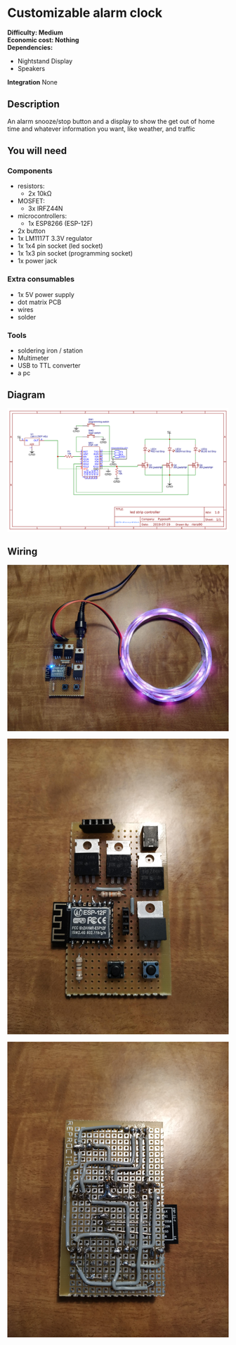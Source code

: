 # Customizable alarm clock

**Difficulty: Medium**  
**Economic cost: Nothing**  
**Dependencies:**
- Nightstand Display
- Speakers

**Integration** None
## Description
An alarm snooze/stop button and a display to show the get out of home time and whatever information you want, like weather, and traffic

## You will need

### Components
- resistors:
    + 2x 10kΩ
- MOSFET:
    + 3x IRFZ44N
- microcontrollers:
    + 1x ESP8266 (ESP-12F)
- 2x button
- 1x LM1117T 3.3V regulator
- 1x 1x4 pin socket (led socket)
- 1x 1x3 pin socket (programming socket)
- 1x power jack

### Extra consumables
- 1x 5V power supply
- dot matrix PCB
- wires
- solder

### Tools
- soldering iron / station
- Multimeter
- USB to TTL converter
- a pc

## Diagram
![](diagram.png)

## Wiring
![full front](extra/full.jpg)

![naked front](extra/front.jpg)

![back side](extra/back.jpg)

